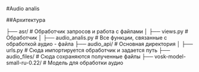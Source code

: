 #Audio analis

##Архитектура

├── asr/ # Обработчик запросов и работа с файлами │ ├── views.py # Обработчик │ ├── audio_analis.py # Все функции, связанные с обработкой аудио - файла ├── audio_api/ # Основная директория │ ├── urls.py # Сюда импортируется обработчик и задается путь ├── audio_files/ # Сюда сохраняются полученные файлы ├── vosk-model-small-ru-0.22/ # Модель для обработки аудио
